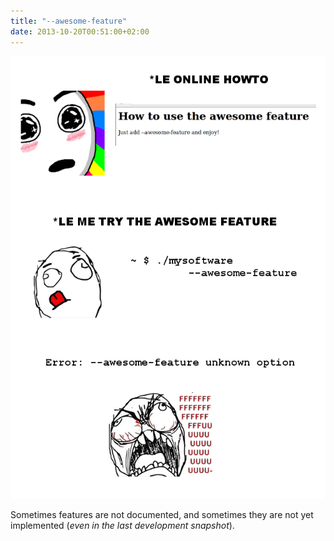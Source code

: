 ```yaml
---
title: "--awesome-feature"
date: 2013-10-20T00:51:00+02:00
---
```


![](awesome-feature.png)

Sometimes features are not documented, and sometimes they are not yet implemented (_even in the last development snapshot_).
